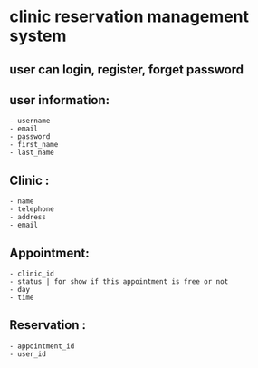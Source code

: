 # clinic reservation management system

## user can login, register, forget password
## user information:
    - username
    - email 
    - password
    - first_name
    - last_name


## Clinic :
    - name
    - telephone
    - address
    - email 

## Appointment:
    - clinic_id
    - status | for show if this appointment is free or not
    - day 
    - time


## Reservation :
    - appointment_id
    - user_id